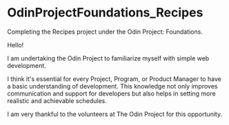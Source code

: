 # OdinProjectFoundations_Recipes
Completing the Recipes project under the Odin Project: Foundations.

Hello!

I am undertaking the Odin Project to familiarize myself with simple web development.

I think it's essential for every Project, Program, or Product Manager to have a basic understanding of development. This knowledge not only improves communication and support for developers but also helps in setting more realistic and achievable schedules.

I am very thankful to the volunteers at The Odin Project for this opportunity.